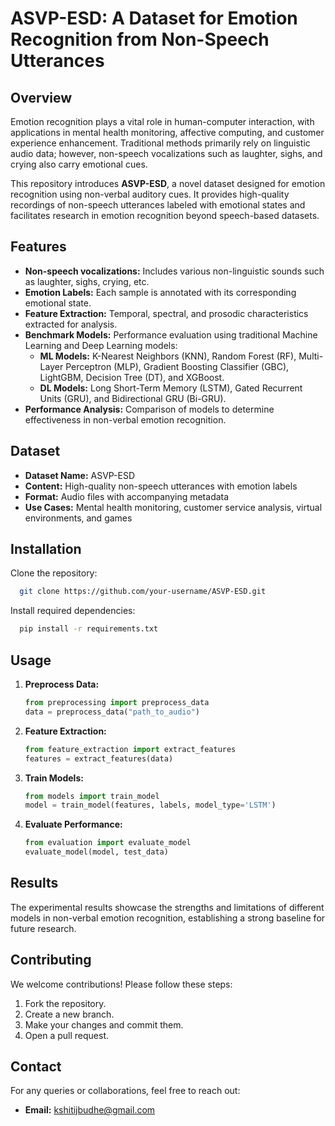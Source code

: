# ASVP-ESD: A Dataset for Emotion Recognition from Non-Speech Utterances

## Overview
Emotion recognition plays a vital role in human-computer interaction, with applications in mental health monitoring, affective computing, and customer experience enhancement. Traditional methods primarily rely on linguistic audio data; however, non-speech vocalizations such as laughter, sighs, and crying also carry emotional cues.

This repository introduces **ASVP-ESD**, a novel dataset designed for emotion recognition using non-verbal auditory cues. It provides high-quality recordings of non-speech utterances labeled with emotional states and facilitates research in emotion recognition beyond speech-based datasets.

## Features
- **Non-speech vocalizations:** Includes various non-linguistic sounds such as laughter, sighs, crying, etc.
- **Emotion Labels:** Each sample is annotated with its corresponding emotional state.
- **Feature Extraction:** Temporal, spectral, and prosodic characteristics extracted for analysis.
- **Benchmark Models:** Performance evaluation using traditional Machine Learning and Deep Learning models:
  - **ML Models:** K-Nearest Neighbors (KNN), Random Forest (RF), Multi-Layer Perceptron (MLP), Gradient Boosting Classifier (GBC), LightGBM, Decision Tree (DT), and XGBoost.
  - **DL Models:** Long Short-Term Memory (LSTM), Gated Recurrent Units (GRU), and Bidirectional GRU (Bi-GRU).
- **Performance Analysis:** Comparison of models to determine effectiveness in non-verbal emotion recognition.

## Dataset
- **Dataset Name:** ASVP-ESD
- **Content:** High-quality non-speech utterances with emotion labels
- **Format:** Audio files with accompanying metadata
- **Use Cases:** Mental health monitoring, customer service analysis, virtual environments, and games

## Installation
Clone the repository:
```bash
  git clone https://github.com/your-username/ASVP-ESD.git
```
Install required dependencies:
```bash
  pip install -r requirements.txt
```

## Usage
1. **Preprocess Data:**
   ```python
   from preprocessing import preprocess_data
   data = preprocess_data("path_to_audio")
   ```
2. **Feature Extraction:**
   ```python
   from feature_extraction import extract_features
   features = extract_features(data)
   ```
3. **Train Models:**
   ```python
   from models import train_model
   model = train_model(features, labels, model_type='LSTM')
   ```
4. **Evaluate Performance:**
   ```python
   from evaluation import evaluate_model
   evaluate_model(model, test_data)
   ```

## Results
The experimental results showcase the strengths and limitations of different models in non-verbal emotion recognition, establishing a strong baseline for future research.

## Contributing
We welcome contributions! Please follow these steps:
1. Fork the repository.
2. Create a new branch.
3. Make your changes and commit them.
4. Open a pull request.

## Contact
For any queries or collaborations, feel free to reach out:
- **Email:** kshitijbudhe@gmail.com

